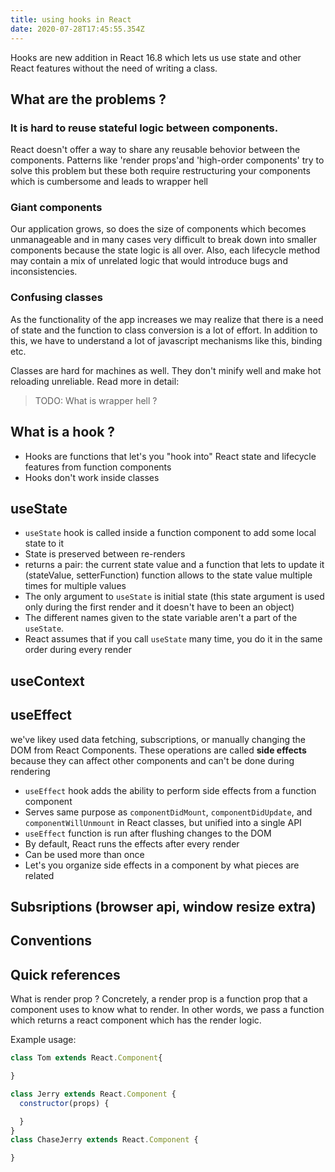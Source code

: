 ```yaml
---
title: using hooks in React
date: 2020-07-28T17:45:55.354Z
---
```


Hooks are new addition in React 16.8 which lets us use state and other React features without the need of writing a class.

## What are the problems ?

### It is hard to reuse stateful logic between components.
React doesn't offer a way to share any reusable behovior between the components. Patterns like 'render props'and 'high-order components' try to solve this problem but these both require restructuring your components which is cumbersome and leads to wrapper hell

### Giant components
Our application grows, so does the size of components which becomes unmanageable and in many cases very difficult to break down into smaller components because the state logic is all over. Also, each lifecycle method may contain a mix of unrelated logic that would introduce bugs and inconsistencies.

### Confusing classes
As the functionality of the app increases we may realize that there is a need of state and the function to class conversion is a lot of effort. In addition to this, we have to understand a lot of javascript mechanisms like this, binding etc.

Classes are hard for machines as well. They don't minify well and make hot reloading unreliable.
Read more in detail: []()

> TODO: What is wrapper hell ?


## What is a hook ? 
- Hooks are functions that let's you "hook into" React state and lifecycle features from function components
- Hooks don't work inside classes

## useState
- `useState` hook is called inside a function component to add some local state to it
- State is preserved between re-renders
- returns a pair: the current state value and a function that lets to update it
(stateValue, setterFunction) function allows to the state value
multiple times for multiple values
- The only argument to `useState` is initial state (this state argument is used only during the first render and it doesn't have to been an object)
- The different names given to the state variable aren't a part of the `useState`.
- React assumes that if you call `useState` many time, you do it in the same order during every render

## useContext

## useEffect
we've likey used data fetching, subscriptions, or manually changing the DOM from React Components. These operations are called **side effects** because they can affect other components and can't be done during rendering

- `useEffect` hook adds the ability to perform side effects from a function component
- Serves same purpose as `componentDidMount`, `componentDidUpdate`, and `componentWillUnmount` in React classes, but unified into a single API
- `useEffect` function is run after flushing changes to the DOM
- By default, React runs the effects after every render
- Can be used more than once
- Let's you organize side effects in a component by what pieces are related

## Subsriptions (browser api, window resize extra)

## Conventions

## Quick references
What is render prop ?
Concretely, a render prop is a function prop that a component uses to know what to render.
In other words, we pass a function which returns a react component which has the render logic.

Example usage:
```js
class Tom extends React.Component{

}

class Jerry extends React.Component {
  constructor(props) {

  }
}
class ChaseJerry extends React.Component {

}
```